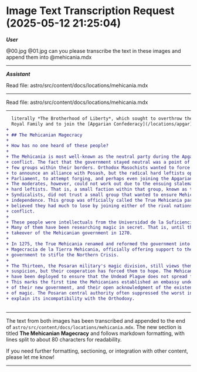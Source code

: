 <!-- Generated by SpecStory -->

# Image Text Transcription Request (2025-05-12 21:25:04)

_**User**_

@00.jpg @01.jpg  can you please transcribe the text in these images and append them into @mehicania.mdx 

---

_**Assistant**_

Read file: astro/src/content/docs/locations/mehicania.mdx

---

Read file: astro/src/content/docs/locations/mehicania.mdx

---

```diff
  literally *The Brotherhood of Liberty*, which sought to overthrow the Mehicanian
  Royal Family and to join the [Apgarian Confederacy](/locations/apgar).
+ 
+ ## The Mehicanian Magecracy
+ 
+ How has no one heard of these people?
+ 
+ The Mehicania is most well-known as the neutral party during the Apgarian-Posaran
+ conflict. The fact that the government stayed neutral was a point of annoyance to a
+ few groups within their borders. Orthodox Masochists wanted to force the government
+ to announce an alliance with Posash, but the radical hard leftists opposed them in
+ Parliament, to attempt forging, and perhaps even joining the Apgarian Federation.
+ The moderates, however, could not work out due to the ensuing stalemate due to the
+ hard leftists. That is, a small faction within that group, known as the Apgarian
+ Syndicalists, did not trust a small group that wanted to ensure Mehicanian
+ independence. This group was officially called the True Mehicania party, who
+ believed they had much to lose by joining either of the rival nations in the
+ conflict.
+ 
+ These people were intellectuals from the Universidad de la Suficiencia Progresiva.
+ Many of them have been researching magic in secret. That is, until the party's
+ takeover of the Mehicanian government in 1270.
+ 
+ In 1275, the True Mehicania renamed and reformed the government into La Gobierna
+ Magecracia de la Tierra Mehicania, officially offering support to the Posaran
+ government to stifle the Northern Crisis.
+ 
+ The Thirteen, the Posaran military's magic division, still views them with some
+ suspicion, but their cooperation has forced them to hope. The Mehicanian contingent
+ have been deployed to ensure that the Undead Plague does not spread further south.
+ This marks the first time the Mehicanians established an embassy under the auspices
+ of their new government, and their open acknowledgment of the existence and power
+ of magic. The Posaran central authority often suppressed the worst in order to
+ explain its incompatibility with the Orthodoxy.
  
```

---

The text from both images has been transcribed and appended to the end of
`astro/src/content/docs/locations/mehicania.mdx`. The new section is titled
**The Mehicanian Magecracy** and follows markdown formatting, with lines split
to about 80 characters for readability.

If you need further formatting, sectioning, or integration with other content,
please let me know!

---

